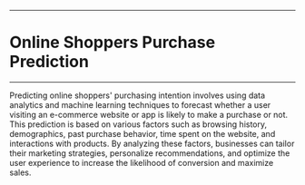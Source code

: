 ___
# Online Shoppers Purchase Prediction
___

 Predicting online shoppers' purchasing intention involves using data analytics and machine learning techniques to forecast whether a user visiting an e-commerce website or app is likely to make a purchase or not. This prediction is based on various factors such as browsing history, demographics, past purchase behavior, time spent on the website, and interactions with products. By analyzing these factors, businesses can tailor their marketing strategies, personalize recommendations, and optimize the user experience to increase the likelihood of conversion and maximize sales.

